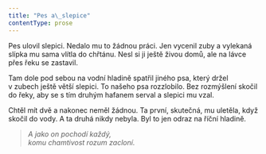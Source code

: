 ```yaml
---
title: "Pes a\_slepice"
contentType: prose
---
```


  

Pes ulovil slepici. Nedalo mu to žádnou práci. Jen vycenil zuby a vylekaná slípka mu sama vlítla do chřtánu. Nesl si ji ještě živou domů, ale na lávce přes řeku se zastavil.

Tam dole pod sebou na vodní hladině spatřil jiného psa, který držel v zubech ještě větší slepici. To našeho psa rozzlobilo. Bez rozmýšlení skočil do řeky, aby se s tím druhým hafanem serval a slepici mu vzal.

Chtěl mít dvě a nakonec neměl žádnou. Ta první, skutečná, mu uletěla, když skočil do vody. A ta druhá nikdy nebyla. Byl to jen odraz na říční hladině.

> _A jako on pochodí každý,  
> komu chamtivost rozum zacloní._
